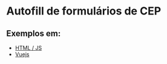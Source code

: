 # Autofill de formulários de CEP

## Exemplos em: 

- [HTML / JS](https://github.com/Marquesjob/autofill-cep/tree/main/autofill-cep-js)
- [Vuejs](https://github.com/Marquesjob/autofill-cep/tree/main/autofill-cep-vuejs)
